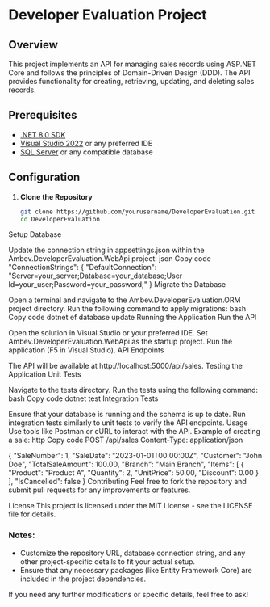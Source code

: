 # Developer Evaluation Project

## Overview
This project implements an API for managing sales records using ASP.NET Core and follows the principles of Domain-Driven Design (DDD). The API provides functionality for creating, retrieving, updating, and deleting sales records.

## Prerequisites
- [.NET 8.0 SDK](https://dotnet.microsoft.com/download/dotnet/8.0)
- [Visual Studio 2022](https://visualstudio.microsoft.com/) or any preferred IDE
- [SQL Server](https://www.microsoft.com/en-us/sql-server/sql-server-downloads) or any compatible database

## Configuration
1. **Clone the Repository**
   ```bash
   git clone https://github.com/yourusername/DeveloperEvaluation.git
   cd DeveloperEvaluation
Setup Database

Update the connection string in appsettings.json within the Ambev.DeveloperEvaluation.WebApi project:
json
Copy code
"ConnectionStrings": {
    "DefaultConnection": "Server=your_server;Database=your_database;User Id=your_user;Password=your_password;"
}
Migrate the Database

Open a terminal and navigate to the Ambev.DeveloperEvaluation.ORM project directory.
Run the following command to apply migrations:
bash
Copy code
dotnet ef database update
Running the Application
Run the API

Open the solution in Visual Studio or your preferred IDE.
Set Ambev.DeveloperEvaluation.WebApi as the startup project.
Run the application (F5 in Visual Studio).
API Endpoints

The API will be available at http://localhost:5000/api/sales.
Testing the Application
Unit Tests

Navigate to the tests directory.
Run the tests using the following command:
bash
Copy code
dotnet test
Integration Tests

Ensure that your database is running and the schema is up to date.
Run integration tests similarly to unit tests to verify the API endpoints.
Usage
Use tools like Postman or cURL to interact with the API.
Example of creating a sale:
http
Copy code
POST /api/sales
Content-Type: application/json

{
    "SaleNumber": 1,
    "SaleDate": "2023-01-01T00:00:00Z",
    "Customer": "John Doe",
    "TotalSaleAmount": 100.00,
    "Branch": "Main Branch",
    "Items": [
        {
            "Product": "Product A",
            "Quantity": 2,
            "UnitPrice": 50.00,
            "Discount": 0.00
        }
    ],
    "IsCancelled": false
}
Contributing
Feel free to fork the repository and submit pull requests for any improvements or features.

License
This project is licensed under the MIT License - see the LICENSE file for details.


### Notes:
- Customize the repository URL, database connection string, and any other project-specific details to fit your actual setup.
- Ensure that any necessary packages (like Entity Framework Core) are included in the project dependencies.

If you need any further modifications or specific details, feel free to ask!